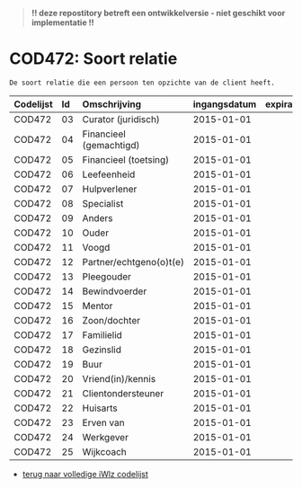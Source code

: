 > **!! deze repostitory betreft een ontwikkelversie - niet geschikt voor implementatie !!**	
# COD472: Soort relatie	
	De soort relatie die een persoon ten opzichte van de client heeft.	
|Codelijst|Id|Omschrijving|ingangsdatum|expiratiedatum|mutatiedatum|mutatie|	
|:--|:--|:--|:--|:--|:--|:--|
|	COD472	|	03	|	Curator (juridisch)	|	2015-01-01	|		|		|		|
|	COD472	|	04	|	Financieel (gemachtigd)	|	2015-01-01	|		|		|		|
|	COD472	|	05	|	Financieel (toetsing)	|	2015-01-01	|		|		|		|
|	COD472	|	06	|	Leefeenheid	|	2015-01-01	|		|		|		|
|	COD472	|	07	|	Hulpverlener	|	2015-01-01	|		|		|		|
|	COD472	|	08	|	Specialist	|	2015-01-01	|		|		|		|
|	COD472	|	09	|	Anders	|	2015-01-01	|		|		|		|
|	COD472	|	10	|	Ouder	|	2015-01-01	|		|		|		|
|	COD472	|	11	|	Voogd	|	2015-01-01	|		|		|		|
|	COD472	|	12	|	Partner/echtgeno(o)t(e)	|	2015-01-01	|		|		|		|
|	COD472	|	13	|	Pleegouder	|	2015-01-01	|		|		|		|
|	COD472	|	14	|	Bewindvoerder	|	2015-01-01	|		|		|		|
|	COD472	|	15	|	Mentor	|	2015-01-01	|		|		|		|
|	COD472	|	16	|	Zoon/dochter	|	2015-01-01	|		|		|		|
|	COD472	|	17	|	Familielid	|	2015-01-01	|		|		|		|
|	COD472	|	18	|	Gezinslid	|	2015-01-01	|		|		|		|
|	COD472	|	19	|	Buur	|	2015-01-01	|		|		|		|
|	COD472	|	20	|	Vriend(in)/kennis	|	2015-01-01	|		|		|		|
|	COD472	|	21	|	Clientondersteuner	|	2015-01-01	|		|		|		|
|	COD472	|	22	|	Huisarts	|	2015-01-01	|		|		|		|
|	COD472	|	23	|	Erven van	|	2015-01-01	|		|		|		|
|	COD472	|	24	|	Werkgever	|	2015-01-01	|		|		|		|
|	COD472	|	25	|	Wijkcoach	|	2015-01-01	|		|		|		|

* [terug naar volledige iWlz codelijst](../../iWlz-codelijsten.md)
